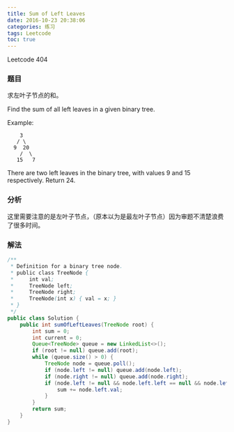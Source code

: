 ```yaml
---
title: Sum of Left Leaves
date: 2016-10-23 20:38:06
categories: 练习
tags: Leetcode
toc: true
---
```


Leetcode 404

### 题目

求左叶子节点的和。

Find the sum of all left leaves in a given binary tree.

Example:

```
    3
   / \
  9  20
    /  \
   15   7
```

There are two left leaves in the binary tree, with values 9 and 15 respectively. Return 24.

### 分析

这里需要注意的是左叶子节点，（原本以为是最左叶子节点）因为审题不清楚浪费了很多时间。

### 解法

```java
/**
 * Definition for a binary tree node.
 * public class TreeNode {
 *     int val;
 *     TreeNode left;
 *     TreeNode right;
 *     TreeNode(int x) { val = x; }
 * }
 */
public class Solution {
    public int sumOfLeftLeaves(TreeNode root) {
        int sum = 0;
        int current = 0;
        Queue<TreeNode> queue = new LinkedList<>();
        if (root != null) queue.add(root);
        while (queue.size() > 0) {
            TreeNode node = queue.poll();
            if (node.left != null) queue.add(node.left);
            if (node.right != null) queue.add(node.right);
            if (node.left != null && node.left.left == null && node.left.right == null) {
                sum += node.left.val;
            }
        }
        return sum;
    }
}
```
